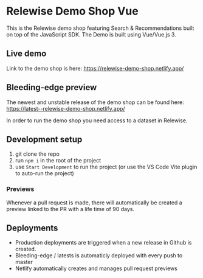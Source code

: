 # Relewise Demo Shop Vue

This is the Relewise demo shop featuring Search & Recommendations built on top of the JavaScript SDK. The Demo is built using Vue/Vue.js 3.

## Live demo

Link to the demo shop is here: https://relewise-demo-shop.netlify.app/

## Bleeding-edge preview

The newest and unstable release of the demo shop can be found here: https://latest--relewise-demo-shop.netlify.app/

In order to run the demo shop you need access to a dataset in Relewise.

## Development setup

1. git clone the repo
2. run `npm i` in the root of the project
3. use `Start Development` to run the project (or use the VS Code Vite plugin to auto-run the project)

### Previews

Whenever a pull request is made, there will automatically be created a preview linked to the PR with a life time of 90 days.

## Deployments

- Production deployments are triggered when a new release in Github is created.
- Bleeding-edge / latests is automaticly deployed with every push to master
- Netlify automatically creates and manages pull request previews
